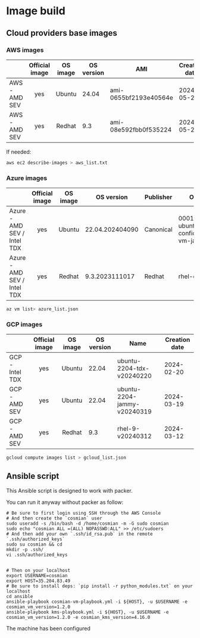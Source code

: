 # Image build

## Cloud providers base images

### AWS images

|               | Official image | OS image | OS version | AMI                   | Creation date |
| :------------ | :------------: | :------: | ---------- | --------------------- | ------------- |
| AWS - AMD SEV |      yes       |  Ubuntu  | 24.04      | ami-0655bf2193e40564e | 2024-05-27    |
| AWS - AMD SEV |      yes       |  Redhat  | 9.3        | ami-08e592fbb0f535224 | 2024-05-27    |

If needed:

```sh
aws ec2 describe-images > aws_list.txt
```

### Azure images

|                             | Official image | OS image | OS version      | Publisher | Offer                                 | SKU             | Creation date |
| :-------------------------- | :------------: | :------: | --------------- | --------- | ------------------------------------- | --------------- | ------------- |
| Azure - AMD SEV / Intel TDX |      yes       |  Ubuntu  | 22.04.202404090 | Canonical | 0001-com-ubuntu-confidential-vm-jammy | 22_04-lts-cvm   | 2024-04-18    |
| Azure - AMD SEV / Intel TDX |      yes       |  Redhat  | 9.3.2023111017  | Redhat    | rhel-cvm                              | 9_3_cvm_sev_snp | 2024-04-18    |

```sh
az vm list> azure_list.json
```

### GCP images

|                 | Official image | OS image | OS version | Name                        | Creation date |
| :-------------- | :------------: | :------: | ---------- | --------------------------- | ------------- |
| GCP - Intel TDX |      yes       |  Ubuntu  | 22.04      | ubuntu-2204-tdx-v20240220   | 2024-02-20    |
| GCP - AMD SEV   |      yes       |  Ubuntu  | 22.04      | ubuntu-2204-jammy-v20240319 | 2024-03-19    |
| GCP - AMD SEV   |      yes       |  Redhat  | 9.3        | rhel-9-v20240312            | 2024-03-12    |

```sh
gcloud compute images list > gcloud_list.json
```

## Ansible script

This Ansible script is designed to work with packer.

You can run it anyway without packer as follow:

```console
# Be sure to first login using SSH through the AWS Console
# And then create the `cosmian` user
sudo useradd -s /bin/bash -d /home/cosmian -m -G sudo cosmian
sudo echo "cosmian ALL =(ALL) NOPASSWD:ALL" >> /etc/sudoers
# And then add your own `.ssh/id_rsa.pub` in the remote `.ssh/authorized_keys`
sudo su cosmian && cd
mkdir -p .ssh/
vi .ssh/authorized_keys


# Then on your localhost
export USERNAME=cosmian
export HOST=35.204.83.49
# Be sure to install deps: `pip install -r python_modules.txt` on your localhost
cd ansible
ansible-playbook cosmian-vm-playbook.yml -i ${HOST}, -u $USERNAME -e cosmian_vm_version=1.2.0
ansible-playbook kms-playbook.yml -i ${HOST}, -u $USERNAME -e cosmian_vm_version=1.2.0 -e cosmian_kms_version=4.16.0
```

The machine has been configured
